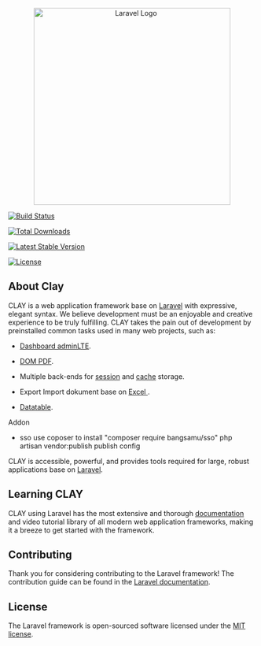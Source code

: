 
<p  align="center"><a  href="https://laravel.com"  target="_blank"><img  src="https://w7.pngwing.com/pngs/34/718/png-transparent-clay-sima-guang-drop-tank-clay-culture-chinese-style-drop.png"  width="400"  alt="Laravel Logo"></a></p>

  

<p  align="center">

<a  href="https://github.com/laravel/framework/actions"><img  src="https://github.com/laravel/framework/workflows/tests/badge.svg"  alt="Build Status"></a>

<a  href="https://packagist.org/packages/laravel/framework"><img  src="https://img.shields.io/packagist/dt/laravel/framework"  alt="Total Downloads"></a>

<a  href="https://packagist.org/packages/laravel/framework"><img  src="https://img.shields.io/packagist/v/laravel/framework"  alt="Latest Stable Version"></a>

<a  href="https://packagist.org/packages/laravel/framework"><img  src="https://img.shields.io/packagist/l/laravel/framework"  alt="License"></a>

</p>

  

## About Clay

  

CLAY is a web application framework base on [Laravel](https://laravel.com/) with expressive, elegant syntax. We believe development must be an enjoyable and creative experience to be truly fulfilling. CLAY takes the pain out of development by preinstalled common tasks used in many web projects, such as:

  

- [Dashboard adminLTE](https://github.com/jeroennoten/Laravel-AdminLTE).

- [DOM PDF](https://github.com/barryvdh/laravel-dompdf).

- Multiple back-ends for [session](https://laravel.com/docs/session) and [cache](https://laravel.com/docs/cache) storage.

- Export Import dokument base on [Excel ](https://docs.laravel-excel.com/3.1/getting-started/installation.html).

- [Datatable](https://yajrabox.com/docs/laravel-datatables/10.0).

  
Addon
- sso use coposer to install "composer require bangsamu/sso" php artisan vendor:publish publish config 

CLAY is accessible, powerful, and provides tools required for large, robust applications base on [Laravel](https://laravel.com/).

  

## Learning CLAY

  

CLAY using Laravel has the most extensive and thorough [documentation](https://laravel.com/docs) and video tutorial library of all modern web application frameworks, making it a breeze to get started with the framework.
 
   

## Contributing

  

Thank you for considering contributing to the Laravel framework! The contribution guide can be found in the [Laravel documentation](https://laravel.com/docs/contributions).

 

## License

  

The Laravel framework is open-sourced software licensed under the [MIT license](https://opensource.org/licenses/MIT).
